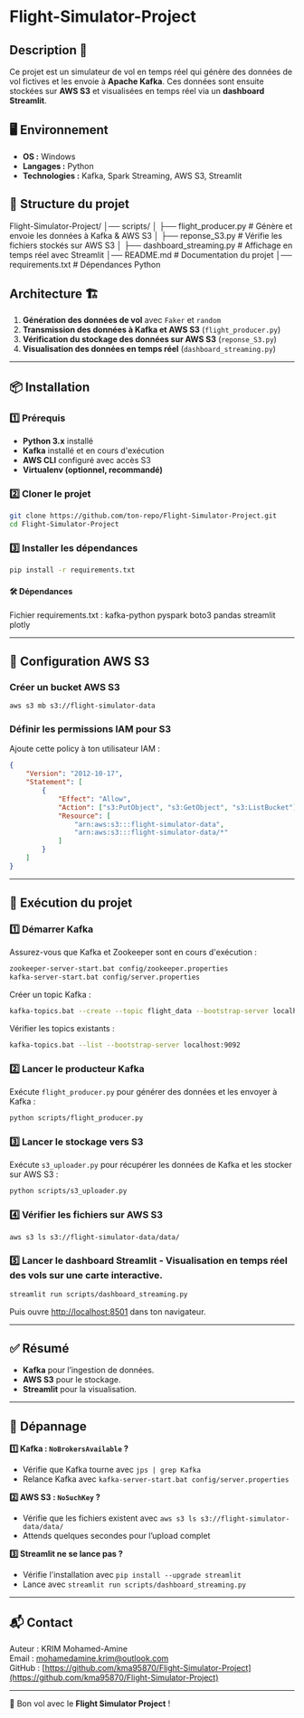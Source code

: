 # Flight-Simulator-Project

## Description 📌
Ce projet est un simulateur de vol en temps réel qui génère des données de vol fictives et les envoie à **Apache Kafka**. Ces données sont ensuite stockées sur **AWS S3** et visualisées en temps réel via un **dashboard Streamlit**.

## 🖥️ Environnement
- **OS :** Windows
- **Langages :** Python
- **Technologies :** Kafka, Spark Streaming, AWS S3, Streamlit

## 📂 Structure du projet
Flight-Simulator-Project/ 
│── scripts/ 
│ ├── flight_producer.py # Génère et envoie les données à Kafka & AWS S3 
│ ├── reponse_S3.py # Vérifie les fichiers stockés sur AWS S3 
│ ├── dashboard_streaming.py # Affichage en temps réel avec Streamlit 
│── README.md # Documentation du projet 
│── requirements.txt # Dépendances Python

## Architecture 🏗️
1. **Génération des données de vol** avec `Faker` et `random`
2. **Transmission des données à Kafka et AWS S3** (`flight_producer.py`)
3. **Vérification du stockage des données sur AWS S3** (`reponse_S3.py`)
4. **Visualisation des données en temps réel** (`dashboard_streaming.py`)

---

## 📦 Installation
### **1️⃣ Prérequis**
- **Python 3.x** installé
- **Kafka** installé et en cours d'exécution
- **AWS CLI** configuré avec accès S3
- **Virtualenv (optionnel, recommandé)**

### **2️⃣ Cloner le projet**
```bash
git clone https://github.com/ton-repo/Flight-Simulator-Project.git
cd Flight-Simulator-Project
```

### **3️⃣ Installer les dépendances**
```bash
pip install -r requirements.txt
```
#### 🛠 Dépendances
Fichier requirements.txt :
kafka-python
pyspark
boto3
pandas
streamlit
plotly

---

## 📌 Configuration AWS S3
### **Créer un bucket AWS S3**
```bash
aws s3 mb s3://flight-simulator-data
```

### **Définir les permissions IAM pour S3**
Ajoute cette policy à ton utilisateur IAM :
```json
{
    "Version": "2012-10-17",
    "Statement": [
        {
            "Effect": "Allow",
            "Action": ["s3:PutObject", "s3:GetObject", "s3:ListBucket"],
            "Resource": [
                "arn:aws:s3:::flight-simulator-data",
                "arn:aws:s3:::flight-simulator-data/*"
            ]
        }
    ]
}
```
---

## 🚀 Exécution du projet

### **1️⃣ Démarrer Kafka**
Assurez-vous que Kafka et Zookeeper sont en cours d'exécution :
```bash
zookeeper-server-start.bat config/zookeeper.properties
kafka-server-start.bat config/server.properties
```
Créer un topic Kafka :
```bash
kafka-topics.bat --create --topic flight_data --bootstrap-server localhost:9092
```
Vérifier les topics existants :
```bash
kafka-topics.bat --list --bootstrap-server localhost:9092
```

### **2️⃣ Lancer le producteur Kafka**
Exécute `flight_producer.py` pour générer des données et les envoyer à Kafka :
```bash
python scripts/flight_producer.py
```

### **3️⃣ Lancer le stockage vers S3**
Exécute `s3_uploader.py` pour récupérer les données de Kafka et les stocker sur AWS S3 :
```bash
python scripts/s3_uploader.py
```

### **4️⃣ Vérifier les fichiers sur AWS S3**
```bash
aws s3 ls s3://flight-simulator-data/data/
```

### **5️⃣ Lancer le dashboard Streamlit - Visualisation en temps réel des vols sur une carte interactive.**
```bash
streamlit run scripts/dashboard_streaming.py
```
Puis ouvre [http://localhost:8501](http://localhost:8501) dans ton navigateur.

---

## ✅ Résumé
- **Kafka** pour l’ingestion de données.
- **AWS S3** pour le stockage.
- **Streamlit** pour la visualisation.


---

## 🔧 Dépannage
**1️⃣ Kafka : `NoBrokersAvailable` ?**
- Vérifie que Kafka tourne avec `jps | grep Kafka`
- Relance Kafka avec `kafka-server-start.bat config/server.properties`

**2️⃣ AWS S3 : `NoSuchKey` ?**
- Vérifie que les fichiers existent avec `aws s3 ls s3://flight-simulator-data/data/`
- Attends quelques secondes pour l’upload complet

**3️⃣ Streamlit ne se lance pas ?**
- Vérifie l'installation avec `pip install --upgrade streamlit`
- Lance avec `streamlit run scripts/dashboard_streaming.py`


---

## 📬 Contact
Auteur : KRIM Mohamed-Amine  
Email : mohamedamine.krim@outlook.com  
GitHub : [https://github.com/kma95870/Flight-Simulator-Project](https://github.com/kma95870/Flight-Simulator-Project)

---
🚀 Bon vol avec le **Flight Simulator Project** !
